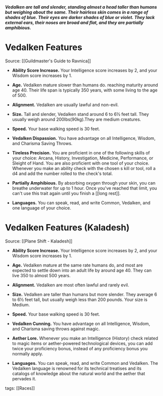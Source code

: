 _**Vedalken are tall and slender, standing almost a head taller than humans but weighing about the same. Their hairless skin comes in a range of shades of blue. Their eyes are darker shades of blue or violet. They lack external ears, their noses are broad and flat, and they are partially amphibious.**_

# Vedalken Features

Source: [[Guildmaster's Guide to Ravnica]]

-   **Ability Score Increase.** Your Intelligence score increases by 2, and your Wisdom score increases by 1.

-   **Age.** Vedalken mature slower than humans do. reaching maturity around age 40. Their life span is typically 350 years, with some living to the age of 500.

-   **Alignment.** Vedalken are usually lawful and non-evil.

-   **Size.** Tall and slender, Vedalken stand around 6 to 6½ feet tall. They usually weigh around 200Ibs(90kg).They are medium creatures.

-   **Speed.** Your base walking speed is 30 feet.

-   **Vedalken Dispassion.** You have advantage on all Intelligence, Wisdom, and Charisma Saving Throws.

-   **Tireless Precision.** You are proficient in one of the following skills of your choice: Arcana, History, Investigation, Medicine, Performance, or Sleight of Hand. You are also proficient with one tool of your choice. Whenever you make an ability check with the chosen s kill or tool, roll a d4 and add the number rolled to the check's total.

-   **Partially Amphibious.** By absorbing oxygen through your skin, you can breathe underwater for up to 1 hour. Once you've reached that limit, you can't use this trait again until you finish a [[long rest]].

-   **Languages.** You can speak, read, and write Common, Vedalken, and one language of your choice.

# Vedalken Features (Kaladesh)

Source: [[Plane Shift - Kaladesh]]

-   **Ability Score Increase.** Your Intelligence score increases by 2, and your Wisdom score increases by 1.

-   **Age.** Vedalken mature at the same rate humans do, and most are expected to settle down into an adult life by around age 40. They can live 350 to almost 500 years.

-   **Alignment.** Vedalken are most often lawful and rarely evil.

-   **Size.** Vedalken are taller than humans but more slender. They average 6 to 6½ feet tall, but usually weigh less than 200 pounds. Your size is Medium.

-   **Speed.** Your base walking speed is 30 feet.

-   **Vedalken Cunning.** You have advantage on all Intelligence, Wisdom, and Charisma saving throws against magic.

-   **Aether Lore.** Whenever you make an Intelligence (History) check related to magic items or aether-powered technological devices, you can add twice your proficiency bonus, instead of any proficiency bonus you normally apply.

-   **Languages.** You can speak, read, and write Common and Vedalken. The Vedalken language is renowned for its technical treatises and its catalogs of knowledge about the natural world and the aether that pervades it.

tags: [[Races]]